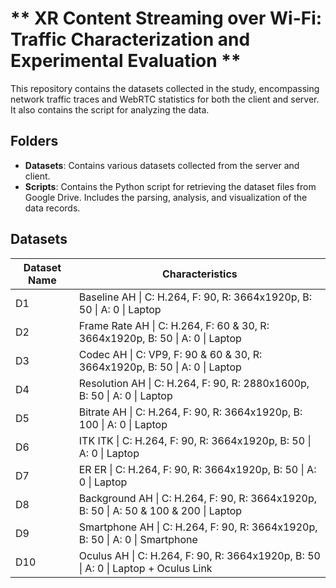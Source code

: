 # ** XR Content Streaming over Wi-Fi: Traffic Characterization and Experimental Evaluation **

This repository contains the datasets collected in the study, encompassing network traffic traces and WebRTC statistics for both the client and server. It also contains the script for analyzing the data.

## Folders

- **Datasets**: Contains various datasets collected from the server and client.
- **Scripts**: Contains the Python script for retrieving the dataset files from Google Drive. Includes the parsing, analysis, and visualization of the data records.

## Datasets

| Dataset Name | Characteristics                                                   |
|--------------|------------------------------------------------------------------|
| D1           | Baseline AH \| C: H.264, F: 90, R: 3664x1920p, B: 50 \| A: 0 \| Laptop          |
| D2           | Frame Rate AH \| C: H.264, F: 60 & 30, R: 3664x1920p, B: 50 \| A: 0 \| Laptop    |
| D3           | Codec AH \| C: VP9, F: 90 & 60 & 30, R: 3664x1920p, B: 50 \| A: 0 \| Laptop      |
| D4           | Resolution AH \| C: H.264, F: 90, R: 2880x1600p, B: 50 \| A: 0 \| Laptop        |
| D5           | Bitrate AH \| C: H.264, F: 90, R: 3664x1920p, B: 100 \| A: 0 \| Laptop          |
| D6           | ITK ITK \| C: H.264, F: 90, R: 3664x1920p, B: 50 \| A: 0 \| Laptop               |
| D7           | ER ER \| C: H.264, F: 90, R: 3664x1920p, B: 50 \| A: 0 \| Laptop                 |
| D8           | Background AH \| C: H.264, F: 90, R: 3664x1920p, B: 50 \| A: 50 & 100 & 200 \| Laptop |
| D9           | Smartphone AH \| C: H.264, F: 90, R: 3664x1920p, B: 50 \| A: 0 \| Smartphone     |
| D10          | Oculus AH \| C: H.264, F: 90, R: 3664x1920p, B: 50 \| A: 0 \| Laptop + Oculus Link |


